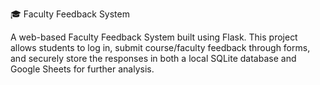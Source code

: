 🎓 Faculty Feedback System

A web-based Faculty Feedback System built using Flask. This project allows students to log in, submit course/faculty feedback through forms, and securely store the responses in both a local SQLite database and Google Sheets for further analysis.
